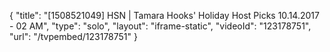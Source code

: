 {
    "title": "[1508521049] HSN | Tamara Hooks' Holiday Host Picks 10.14.2017 - 02 AM",
    "type": "solo",
    "layout": "iframe-static",
    "videoId": "123178751",
    "url": "\/tvpembed\/123178751"
}